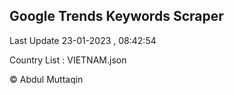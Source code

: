 

## Google Trends Keywords Scraper 
 
Last Update 23-01-2023 , 08:42:54

Country List :
VIETNAM.json



© Abdul Muttaqin 
